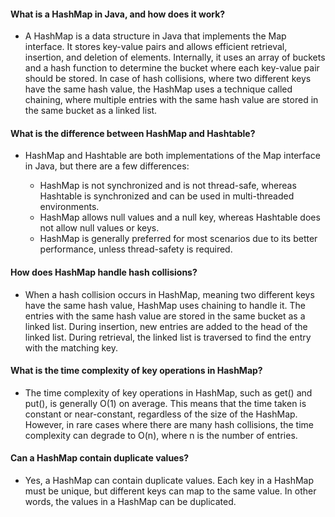 #### What is a HashMap in Java, and how does it work?
- A HashMap is a data structure in Java that implements the Map interface. It stores key-value pairs and allows efficient retrieval, insertion, and deletion of elements. Internally, it uses an array of buckets and a hash function to determine the bucket where each key-value pair should be stored. In case of hash collisions, where two different keys have the same hash value, the HashMap uses a technique called chaining, where multiple entries with the same hash value are stored in the same bucket as a linked list.


#### What is the difference between HashMap and Hashtable?
- HashMap and Hashtable are both implementations of the Map interface in Java, but there are a few differences:

  - HashMap is not synchronized and is not thread-safe, whereas Hashtable is synchronized and can be used in multi-threaded environments.
  - HashMap allows null values and a null key, whereas Hashtable does not allow null values or keys.
  - HashMap is generally preferred for most scenarios due to its better performance, unless thread-safety is required.

#### How does HashMap handle hash collisions?
- When a hash collision occurs in HashMap, meaning two different keys have the same hash value, HashMap uses chaining to handle it. The entries with the same hash value are stored in the same bucket as a linked list. During insertion, new entries are added to the head of the linked list. During retrieval, the linked list is traversed to find the entry with the matching key.

#### What is the time complexity of key operations in HashMap?
- The time complexity of key operations in HashMap, such as get() and put(), is generally O(1) on average. This means that the time taken is constant or near-constant, regardless of the size of the HashMap. However, in rare cases where there are many hash collisions, the time complexity can degrade to O(n), where n is the number of entries.

#### Can a HashMap contain duplicate values?
- Yes, a HashMap can contain duplicate values. Each key in a HashMap must be unique, but different keys can map to the same value. In other words, the values in a HashMap can be duplicated.
